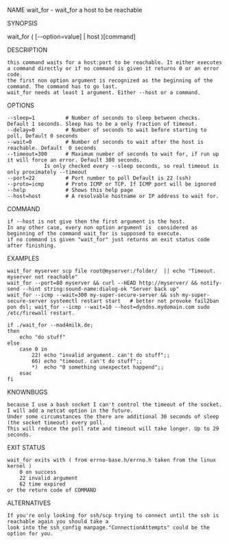 NAME
   wait_for - wait_for a host to be reachable


SYNOPSIS

   wait_for ( [--option=value] | host )[command]


DESCRIPTION

    this command waits for a host:port to be reachable. It either executes a command directly or if no command is given it returns 0 or an error code.
    the first non option argument is recognized as the beginning of the command. The command has to go last.
    wait_for needs at least 1 argument. Either --host or a command.

OPTIONS

	--sleep=1          # Number of seconds to sleep between checks. Default 1 seconds. Sleep has to be a only fraction of timeout.
	--delay=0          # Number of seconds to wait before starting to poll. Default 0 seconds
	--wait=0           # Number of seconds to wait after the host is reachable. Default  0 seconds
	--timeout=300      # Maximum number of seconds to wait for, if run up it will force an error. Default 300 seconds.
                Is only checked every --sleep seconds, so real timeout is only proximately --timeout
	--port=22          # Port number to poll Default is 22 (ssh)
	--proto=icmp       # Proto ICMP or TCP. If ICMP port will be ignored
	--help             # Shows this help page
	--host=host        # A resolvable hostname or IP address to wait for.

COMMAND

    if --host is not give then the first argument is the host.
    In any other case, every non option argument is  considered as beginning of the command wait_for is supposed to execute.
    if no command is given "wait_for" just returns an exit status code after finishing.


EXAMPLES

	wait_for myserver scp file root@myserver:/folder/  || echo "Timeout. myserver not reachable"
	wait_for --port=80 myserver && curl --HEAD http://myserver/ && notify-send --hint string:sound-name:dialog-ok "Server back up"
	wait_for --icmp --wait=300 my-super-secure-server && ssh my-super-secure-server systemctl restart start   # better not provoke fail2ban
	pon dsl; wait_for --icmp --wait=10 --host=dyndns.mydomain.com sudo /etc/firewall restart.

	if ./wait_for --mad4milk.de;
	then
		echo "do stuff"
	else
		case 0 in
			22) echo "invalid argument. can't do stuff";;
			66) echo "timeout. can't do stuff";;
			*)  echo "0 something unexpectet happend";;
		esac
	fi


KNOWNBUGS

    because I use a bash socket I can't control the timeout of the socket. I will add a netcat option in the future.
    Under some circumstances the there are additional 30 seconds of sleep (the socket timeout) every poll.
    This will reduce the poll rate and timeout will take longer. Up to 29 seconds.


EXIT STATUS

	wait_for exits with ( from errno-base.h/errno.h taken from the linux kernel )
		0 on success
		22 invalid argument
		62 time expired
	or the return code of COMMAND

ALTERNATIVES

    If you're only looking for ssh/scp trying to connect until the ssh is reachable again you should take a
    look into the ssh_config manpage."ConnectionAttempts" could be the option for you.


